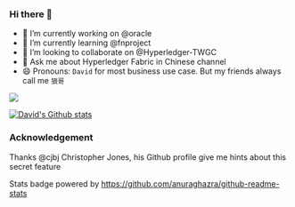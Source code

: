 ### Hi there 👋

<!--
**davidkhala/davidkhala** is a ✨ _special_ ✨ repository because its `README.md` (this file) appears on your GitHub profile.

Here are some ideas to get you started:
- 📫 How to reach me: david-khala@hotmail.com
- 🤔 I’m looking for help with ...
- ⚡ Fun fact: 许愿门
-->

- 🔭 I’m currently working on @oracle
- 🌱 I’m currently learning @fnproject
- 👯 I’m looking to collaborate on @Hyperledger-TWGC
- 💬 Ask me about Hyperledger Fabric in Chinese channel
- 😄 Pronouns: `David` for most business use case. But my friends always call me `狼哥`

[![](https://github-readme-stats.vercel.app/api/top-langs/?username=davidkhala&layout=compact)](https://github.com/davidkhala)

[![David's Github stats](https://github-readme-stats.vercel.app/api?username=davidkhala)](https://github.com/davidkhala)




### Acknowledgement
Thanks @cjbj Christopher Jones, his Github profile give me hints about this secret feature

Stats badge powered by https://github.com/anuraghazra/github-readme-stats
